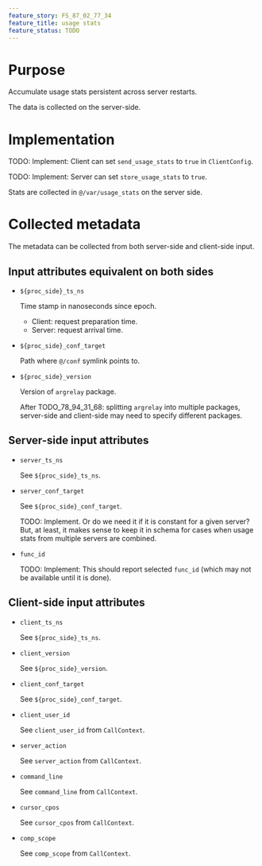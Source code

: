 ```yaml
---
feature_story: FS_87_02_77_34
feature_title: usage stats
feature_status: TODO
---
```


# Purpose

Accumulate usage stats persistent across server restarts.

The data is collected on the server-side.

# Implementation

TODO: Implement: Client can set `send_usage_stats` to `true` in `ClientConfig`.

TODO: Implement: Server can set `store_usage_stats` to `true`.

Stats are collected in `@/var/usage_stats` on the server side.

# Collected metadata

The metadata can be collected from both server-side and client-side input.

## Input attributes equivalent on both sides

*   `${proc_side}_ts_ns`

    Time stamp in nanoseconds since epoch.

    *   Client: request preparation time.
    *   Server: request arrival time.

*   `${proc_side}_conf_target`

    Path where `@/conf` symlink points to.

*   `${proc_side}_version`

    Version of `argrelay` package.

    After TODO_78_94_31_68: splitting `argrelay` into multiple packages,
    server-side and client-side may need to specify different packages.

## Server-side input attributes

*   `server_ts_ns`

    See `${proc_side}_ts_ns`.

*   `server_conf_target`

    See `${proc_side}_conf_target`.

    TODO: Implement. Or do we need it if it is constant for a given server?
          But, at least, it makes sense to keep it in schema for cases when
          usage stats from multiple servers are combined.

*   `func_id`

    TODO: Implement: This should report selected `func_id` (which may not be available until it is done).

## Client-side input attributes

*   `client_ts_ns`

    See `${proc_side}_ts_ns`.

*   `client_version`

    See `${proc_side}_version`.

*   `client_conf_target`

    See `${proc_side}_conf_target`.

*   `client_user_id`

    See `client_user_id` from `CallContext`.

*   `server_action`

    See `server_action` from `CallContext`.

*   `command_line`

    See `command_line` from `CallContext`.

*   `cursor_cpos`

    See `cursor_cpos` from `CallContext`.

*   `comp_scope`

    See `comp_scope` from `CallContext`.
